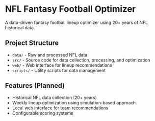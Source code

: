 # NFL Fantasy Football Optimizer

A data-driven fantasy football lineup optimizer using 20+ years of NFL historical data.

## Project Structure

- `data/` - Raw and processed NFL data
- `src/` - Source code for data collection, processing, and optimization
- `web/` - Web interface for lineup recommendations
- `scripts/` - Utility scripts for data management

## Features (Planned)

- Historical NFL data collection (20+ years)
- Weekly lineup optimization using simulation-based approach
- Local web interface for team recommendations
- Configurable scoring systems